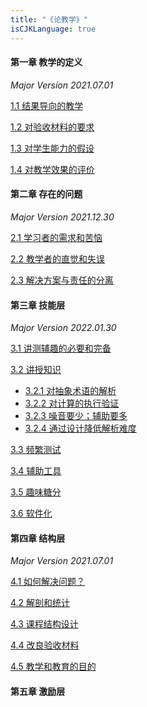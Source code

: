 ```yaml
---
title: "《论教学》"
isCJKLanguage: true
---
```


#### 第一章 教学的定义

_Major Version 2021.07.01_

[1.1 结果导向的教学](./1-1)

[1.2 对验收材料的要求](./1-2)

[1.3 对学生能力的假设](./1-3)

[1.4 对教学效果的评价](./1-4)

#### 第二章 存在的问题

_Major Version 2021.12.30_

[2.1 学习者的需求和苦恼](./2-1)

[2.2 教学者的直觉和失误](./2-2)

[2.3 解决方案与责任的分离](./2-3)

#### 第三章 技能层

_Major Version 2022.01.30_

[3.1 讲测辅趣的必要和完备](./3-1)

[3.2 讲授知识](./3-2)

- [3.2.1 对抽象术语的解析](./3-2-1)
- [3.2.2 对计算的执行验证](./3-2-2)
- [3.2.3 噪音要少；辅助要多](./3-2-3)
- [3.2.4 通过设计降低解析难度](./3-2-4)

[3.3 频繁测试](./3-3)

[3.4 辅助工具](./3-4)

[3.5 趣味糖分](./3-5)

[3.6 软件化](./3-6)

#### 第四章 结构层

_Major Version 2021.07.01_

[4.1 如何解决问题？](./4-1)

[4.2 解剖和统计](./4-2)

[4.3 课程结构设计](./4-3)

[4.4 改良验收材料](./4-4)

[4.5 教学和教育的目的](./4-5)

#### 第五章 激励层